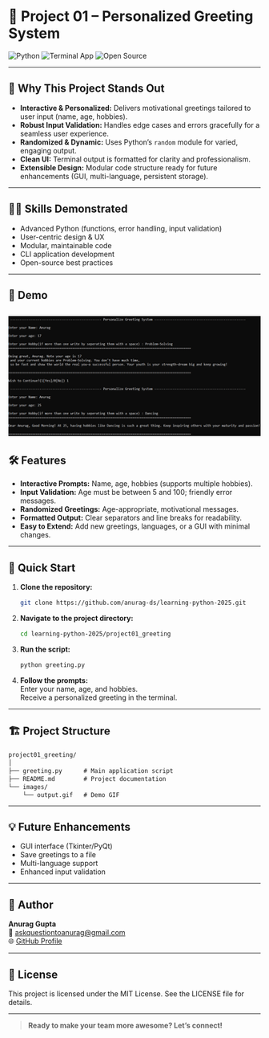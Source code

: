 # 🚀 Project 01 – Personalized Greeting System

![Python](https://img.shields.io/badge/Python-3.10%2B-blue?logo=python)
![Terminal App](https://img.shields.io/badge/Terminal-App-green)
![Open Source](https://img.shields.io/badge/License-MIT-brightgreen)

---

## 🌟 Why This Project Stands Out

- **Interactive & Personalized:** Delivers motivational greetings tailored to user input (name, age, hobbies).
- **Robust Input Validation:** Handles edge cases and errors gracefully for a seamless user experience.
- **Randomized & Dynamic:** Uses Python’s `random` module for varied, engaging output.
- **Clean UI:** Terminal output is formatted for clarity and professionalism.
- **Extensible Design:** Modular code structure ready for future enhancements (GUI, multi-language, persistent storage).

---

## 🧑‍💻 Skills Demonstrated

- Advanced Python (functions, error handling, input validation)
- User-centric design & UX
- Modular, maintainable code
- CLI application development
- Open-source best practices

---

## 📸 Demo

![Sample Output](output.png)
---

## 🛠️ Features

- **Interactive Prompts:** Name, age, hobbies (supports multiple hobbies).
- **Input Validation:** Age must be between 5 and 100; friendly error messages.
- **Randomized Greetings:** Age-appropriate, motivational messages.
- **Formatted Output:** Clear separators and line breaks for readability.
- **Easy to Extend:** Add new greetings, languages, or a GUI with minimal changes.

---

## 🚀 Quick Start

1. **Clone the repository:**
   ```bash
   git clone https://github.com/anurag-ds/learning-python-2025.git
   ```
2. **Navigate to the project directory:**
   ```bash
   cd learning-python-2025/project01_greeting
   ```
3. **Run the script:**
   ```bash
   python greeting.py
   ```
4. **Follow the prompts:**  
   Enter your name, age, and hobbies.  
   Receive a personalized greeting in the terminal.

---

## 🏗️ Project Structure

```
project01_greeting/
│
├── greeting.py      # Main application script
├── README.md        # Project documentation
└── images/
    └── output.gif   # Demo GIF
```

---

## 💡 Future Enhancements

- GUI interface (Tkinter/PyQt)
- Save greetings to a file
- Multi-language support
- Enhanced input validation

---

## 👤 Author

**Anurag Gupta**  
📧 [askquestiontoanurag@gmail.com](mailto:askquestiontoanurag@gmail.com)  
🌐 [GitHub Profile](https://github.com/anurag-ds)

---

## 📄 License

This project is licensed under the MIT License. See the LICENSE file for details.

---

> **Ready to make your team more awesome? Let’s connect!**